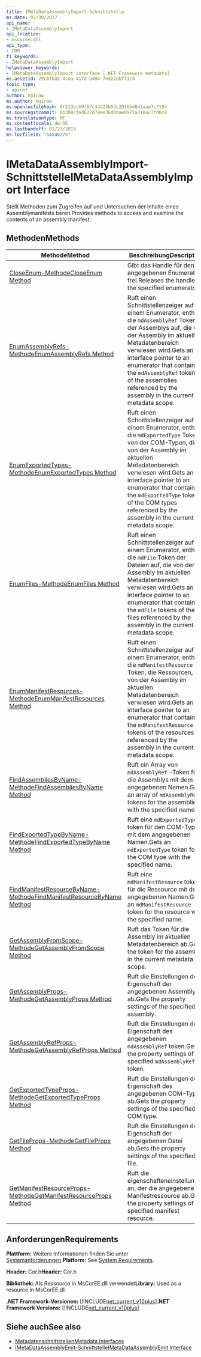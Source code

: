 ```yaml
---
title: IMetaDataAssemblyImport-Schnittstelle
ms.date: 03/30/2017
api_name:
- IMetaDataAssemblyImport
api_location:
- mscoree.dll
api_type:
- COM
f1_keywords:
- IMetaDataAssemblyImport
helpviewer_keywords:
- IMetaDataAssemblyImport interface [.NET Framework metadata]
ms.assetid: 29c6fba5-4cea-417d-b484-7ed22ebff1c9
topic_type:
- apiref
author: mairaw
ms.author: mairaw
ms.openlocfilehash: 9f213bcb9f87c34d23b53c2016bd841aae7c7194
ms.sourcegitcommit: 6b308cf6d627d78ee36dbbae8972a310ac7fd6c8
ms.translationtype: MT
ms.contentlocale: de-DE
ms.lasthandoff: 01/23/2019
ms.locfileid: "54540275"
---
```

# <a name="imetadataassemblyimport-interface"></a><span data-ttu-id="46a2f-102">IMetaDataAssemblyImport-Schnittstelle</span><span class="sxs-lookup"><span data-stu-id="46a2f-102">IMetaDataAssemblyImport Interface</span></span>
<span data-ttu-id="46a2f-103">Stellt Methoden zum Zugreifen auf und Untersuchen der Inhalte eines Assemblymanifests bereit.</span><span class="sxs-lookup"><span data-stu-id="46a2f-103">Provides methods to access and examine the contents of an assembly manifest.</span></span>  
  
## <a name="methods"></a><span data-ttu-id="46a2f-104">Methoden</span><span class="sxs-lookup"><span data-stu-id="46a2f-104">Methods</span></span>  
  
|<span data-ttu-id="46a2f-105">Methode</span><span class="sxs-lookup"><span data-stu-id="46a2f-105">Method</span></span>|<span data-ttu-id="46a2f-106">Beschreibung</span><span class="sxs-lookup"><span data-stu-id="46a2f-106">Description</span></span>|  
|------------|-----------------|  
|[<span data-ttu-id="46a2f-107">CloseEnum-Methode</span><span class="sxs-lookup"><span data-stu-id="46a2f-107">CloseEnum Method</span></span>](../../../../docs/framework/unmanaged-api/metadata/imetadataassemblyimport-closeenum-method.md)|<span data-ttu-id="46a2f-108">Gibt das Handle für den angegebenen Enumerator frei.</span><span class="sxs-lookup"><span data-stu-id="46a2f-108">Releases the handle to the specified enumerator.</span></span>|  
|[<span data-ttu-id="46a2f-109">EnumAssemblyRefs-Methode</span><span class="sxs-lookup"><span data-stu-id="46a2f-109">EnumAssemblyRefs Method</span></span>](../../../../docs/framework/unmanaged-api/metadata/imetadataassemblyimport-enumassemblyrefs-method.md)|<span data-ttu-id="46a2f-110">Ruft einen Schnittstellenzeiger auf einem Enumerator, enthält die `mdAssemblyRef` Token der Assemblys auf, die von der Assembly im aktuellen Metadatenbereich verwiesen wird.</span><span class="sxs-lookup"><span data-stu-id="46a2f-110">Gets an interface pointer to an enumerator that contains the `mdAssemblyRef` tokens of the assemblies referenced by the assembly in the current metadata scope.</span></span>|  
|[<span data-ttu-id="46a2f-111">EnumExportedTypes-Methode</span><span class="sxs-lookup"><span data-stu-id="46a2f-111">EnumExportedTypes Method</span></span>](../../../../docs/framework/unmanaged-api/metadata/imetadataassemblyimport-enumexportedtypes-method.md)|<span data-ttu-id="46a2f-112">Ruft einen Schnittstellenzeiger auf einem Enumerator, enthält die `mdExportedType` Token von der COM-Typen, die von der Assembly im aktuellen Metadatenbereich verwiesen wird.</span><span class="sxs-lookup"><span data-stu-id="46a2f-112">Gets an interface pointer to an enumerator that contains the `mdExportedType` tokens of the COM types referenced by the assembly in the current metadata scope.</span></span>|  
|[<span data-ttu-id="46a2f-113">EnumFiles-Methode</span><span class="sxs-lookup"><span data-stu-id="46a2f-113">EnumFiles Method</span></span>](../../../../docs/framework/unmanaged-api/metadata/imetadataassemblyimport-enumfiles-method.md)|<span data-ttu-id="46a2f-114">Ruft einen Schnittstellenzeiger auf einem Enumerator, enthält die `mdFile` Token der Dateien auf, die von der Assembly im aktuellen Metadatenbereich verwiesen wird.</span><span class="sxs-lookup"><span data-stu-id="46a2f-114">Gets an interface pointer to an enumerator that contains the `mdFile` tokens of the files referenced by the assembly in the current metadata scope.</span></span>|  
|[<span data-ttu-id="46a2f-115">EnumManifestResources-Methode</span><span class="sxs-lookup"><span data-stu-id="46a2f-115">EnumManifestResources Method</span></span>](../../../../docs/framework/unmanaged-api/metadata/imetadataassemblyimport-enummanifestresources-method.md)|<span data-ttu-id="46a2f-116">Ruft einen Schnittstellenzeiger auf einem Enumerator, enthält die `mdManifestResource` Token, die Ressourcen, die von der Assembly im aktuellen Metadatenbereich verwiesen wird.</span><span class="sxs-lookup"><span data-stu-id="46a2f-116">Gets an interface pointer to an enumerator that contains the `mdManifestResource` tokens of the resources referenced by the assembly in the current metadata scope.</span></span>|  
|[<span data-ttu-id="46a2f-117">FindAssembliesByName-Methode</span><span class="sxs-lookup"><span data-stu-id="46a2f-117">FindAssembliesByName Method</span></span>](../../../../docs/framework/unmanaged-api/metadata/imetadataassemblyimport-findassembliesbyname-method.md)|<span data-ttu-id="46a2f-118">Ruft ein Array von `mdAssemblyRef` -Token für die Assemblys mit dem angegebenen Namen.</span><span class="sxs-lookup"><span data-stu-id="46a2f-118">Gets an array of `mdAssemblyRef` tokens for the assemblies with the specified name.</span></span>|  
|[<span data-ttu-id="46a2f-119">FindExportedTypeByName-Methode</span><span class="sxs-lookup"><span data-stu-id="46a2f-119">FindExportedTypeByName Method</span></span>](../../../../docs/framework/unmanaged-api/metadata/imetadataassemblyimport-findexportedtypebyname-method.md)|<span data-ttu-id="46a2f-120">Ruft eine `mdExportedType` token für den COM-Typ mit dem angegebenen Namen.</span><span class="sxs-lookup"><span data-stu-id="46a2f-120">Gets an `mdExportedType` token for the COM type with the specified name.</span></span>|  
|[<span data-ttu-id="46a2f-121">FindManifestResourceByName-Methode</span><span class="sxs-lookup"><span data-stu-id="46a2f-121">FindManifestResourceByName Method</span></span>](../../../../docs/framework/unmanaged-api/metadata/imetadataassemblyimport-findmanifestresourcebyname-method.md)|<span data-ttu-id="46a2f-122">Ruft eine `mdManifestResource` token für die Ressource mit dem angegebenen Namen.</span><span class="sxs-lookup"><span data-stu-id="46a2f-122">Gets an `mdManifestResource` token for the resource with the specified name.</span></span>|  
|[<span data-ttu-id="46a2f-123">GetAssemblyFromScope-Methode</span><span class="sxs-lookup"><span data-stu-id="46a2f-123">GetAssemblyFromScope Method</span></span>](../../../../docs/framework/unmanaged-api/metadata/imetadataassemblyimport-getassemblyfromscope-method.md)|<span data-ttu-id="46a2f-124">Ruft das Token für die Assembly im aktuellen Metadatenbereich ab.</span><span class="sxs-lookup"><span data-stu-id="46a2f-124">Gets the token for the assembly in the current metadata scope.</span></span>|  
|[<span data-ttu-id="46a2f-125">GetAssemblyProps-Methode</span><span class="sxs-lookup"><span data-stu-id="46a2f-125">GetAssemblyProps Method</span></span>](../../../../docs/framework/unmanaged-api/metadata/imetadataassemblyimport-getassemblyprops-method.md)|<span data-ttu-id="46a2f-126">Ruft die Einstellungen der Eigenschaft der angegebenen Assembly ab.</span><span class="sxs-lookup"><span data-stu-id="46a2f-126">Gets the property settings of the specified assembly.</span></span>|  
|[<span data-ttu-id="46a2f-127">GetAssemblyRefProps-Methode</span><span class="sxs-lookup"><span data-stu-id="46a2f-127">GetAssemblyRefProps Method</span></span>](../../../../docs/framework/unmanaged-api/metadata/imetadataassemblyimport-getassemblyrefprops-method.md)|<span data-ttu-id="46a2f-128">Ruft die Einstellungen der Eigenschaft des angegebenen `mdAssemblyRef` token.</span><span class="sxs-lookup"><span data-stu-id="46a2f-128">Gets the property settings of the specified `mdAssemblyRef` token.</span></span>|  
|[<span data-ttu-id="46a2f-129">GetExportedTypeProps-Methode</span><span class="sxs-lookup"><span data-stu-id="46a2f-129">GetExportedTypeProps Method</span></span>](../../../../docs/framework/unmanaged-api/metadata/imetadataassemblyimport-getexportedtypeprops-method.md)|<span data-ttu-id="46a2f-130">Ruft die Einstellungen der Eigenschaft des angegebenen COM-Typs ab.</span><span class="sxs-lookup"><span data-stu-id="46a2f-130">Gets the property settings of the specified COM type.</span></span>|  
|[<span data-ttu-id="46a2f-131">GetFileProps-Methode</span><span class="sxs-lookup"><span data-stu-id="46a2f-131">GetFileProps Method</span></span>](../../../../docs/framework/unmanaged-api/metadata/imetadataassemblyimport-getfileprops-method.md)|<span data-ttu-id="46a2f-132">Ruft die Einstellungen der Eigenschaft der angegebenen Datei ab.</span><span class="sxs-lookup"><span data-stu-id="46a2f-132">Gets the property settings of the specified file.</span></span>|  
|[<span data-ttu-id="46a2f-133">GetManifestResourceProps-Methode</span><span class="sxs-lookup"><span data-stu-id="46a2f-133">GetManifestResourceProps Method</span></span>](../../../../docs/framework/unmanaged-api/metadata/imetadataassemblyimport-getmanifestresourceprops-method.md)|<span data-ttu-id="46a2f-134">Ruft die eigenschafteneinstellungen an, der die angegebene Manifestressource ab.</span><span class="sxs-lookup"><span data-stu-id="46a2f-134">Gets the property settings of the specified manifest resource.</span></span>|  
  
## <a name="requirements"></a><span data-ttu-id="46a2f-135">Anforderungen</span><span class="sxs-lookup"><span data-stu-id="46a2f-135">Requirements</span></span>  
 <span data-ttu-id="46a2f-136">**Plattform:** Weitere Informationen finden Sie unter [Systemanforderungen](../../../../docs/framework/get-started/system-requirements.md).</span><span class="sxs-lookup"><span data-stu-id="46a2f-136">**Platform:** See [System Requirements](../../../../docs/framework/get-started/system-requirements.md).</span></span>  
  
 <span data-ttu-id="46a2f-137">**Header:** Cor.h</span><span class="sxs-lookup"><span data-stu-id="46a2f-137">**Header:** Cor.h</span></span>  
  
 <span data-ttu-id="46a2f-138">**Bibliothek:** Als Ressource in MsCorEE.dll verwendet</span><span class="sxs-lookup"><span data-stu-id="46a2f-138">**Library:** Used as a resource in MsCorEE.dll</span></span>  
  
 <span data-ttu-id="46a2f-139">**.NET Framework-Versionen:** [!INCLUDE[net_current_v10plus](../../../../includes/net-current-v10plus-md.md)]</span><span class="sxs-lookup"><span data-stu-id="46a2f-139">**.NET Framework Versions:** [!INCLUDE[net_current_v10plus](../../../../includes/net-current-v10plus-md.md)]</span></span>  
  
## <a name="see-also"></a><span data-ttu-id="46a2f-140">Siehe auch</span><span class="sxs-lookup"><span data-stu-id="46a2f-140">See also</span></span>
- [<span data-ttu-id="46a2f-141">Metadatenschnittstellen</span><span class="sxs-lookup"><span data-stu-id="46a2f-141">Metadata Interfaces</span></span>](../../../../docs/framework/unmanaged-api/metadata/metadata-interfaces.md)
- [<span data-ttu-id="46a2f-142">IMetaDataAssemblyEmit-Schnittstelle</span><span class="sxs-lookup"><span data-stu-id="46a2f-142">IMetaDataAssemblyEmit Interface</span></span>](../../../../docs/framework/unmanaged-api/metadata/imetadataassemblyemit-interface.md)
